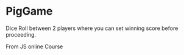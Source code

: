 # PigGame

Dice Roll between 2 players where you can set winning score before proceeding. 

 From JS online  Course 
